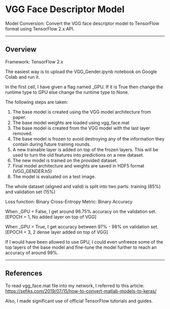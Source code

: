 # VGG Face Descriptor Model
Model Conversion: Convert the VGG face descriptor model to TensorFlow format using TensorFlow 2.x API.

----------------
Overview
----------------

Framework: TensorFlow 2.x

The easiest way is to upload the VGG_Gender.ipynb notebook on Google Colab and run it.

In the first cell, I have given a flag named _GPU. If it is True then change the runtime type to GPU else change the runtime type to None.

The following steps are taken:
1. The base model is created using the VGG model architecture from paper.
2. The base model weights are loaded using vgg_face.mat
3. The base model is created from the VGG model with the last layer removed.
4. The base model is frozen to avoid destroying any of the information they contain during future training rounds.
5. A new trainable layer is added on top of the frozen layers. This will be used to turn the old features into predictions on a new dataset.
6. The new model is trained on the provided dataset.
7. Final model architecture and weights are saved in HDF5 format (VGG_GENDER.h5)
8. The model is evaluated on a test image.

The whole dataset (aligned and valid) is split into two parts: training (85%) and validation set (15%)

Loss function: Binary Cross-Entropy 
Metric: Binary Accuracy

When _GPU = False, I get around 96.75% accuracy on the validation set. [EPOCH = 1, No added layer on top of VGG] 

When _GPU = True, I get accuracy between 97% - 98% on validation set. [EPOCH = 3, 2 dense layer added on top of VGG]

If I would have been allowed to use GPU, I could even unfreeze some of the top layers of the base model and fine-tune the model further to reach an accuracy of around 99%.

------------------
References
------------------

To read vgg_face.mat file into my network, I referred to this article:
https://sefiks.com/2019/07/15/how-to-convert-matlab-models-to-keras/

Also, I made significant use of official TensorFlow tutorials and guides.
